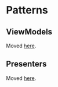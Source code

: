 <!-- For durable links -->

Patterns
========

ViewModels
----------

Moved [here](patterns/viewmodels.md).

Presenters
----------

Moved [here](patterns/presenters.md).